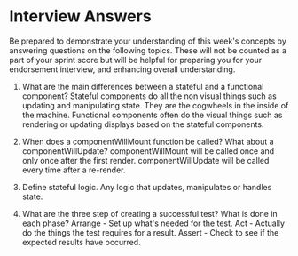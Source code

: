 # Interview Answers

Be prepared to demonstrate your understanding of this week's concepts by answering questions on the following topics. These will not be counted as a part of your sprint score but will be helpful for preparing you for your endorsement interview, and enhancing overall understanding.

1. What are the main differences between a stateful and a functional component?
   Stateful components do all the non visual things such as updating and manipulating state. They are the cogwheels in the inside of the machine. Functional components often do the visual things such as rendering or updating displays based on the stateful components.

2. When does a componentWillMount function be called? What about a componentWillUpdate?
   componentWillMount will be called once and only once after the first render.
   componentWillUpdate will be called every time after a re-render.

3. Define stateful logic.
   Any logic that updates, manipulates or handles state.

4. What are the three step of creating a successful test? What is done in each phase?
   Arrange - Set up what's needed for the test.
   Act - Actually do the things the test requires for a result.
   Assert - Check to see if the expected results have occurred.
